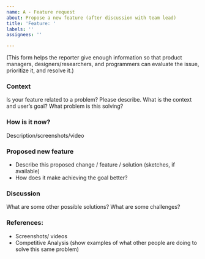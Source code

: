 ```yaml
---
name: A - Feature request
about: Propose a new feature (after discussion with team lead)
title: 'Feature: '
labels: ''
assignees: ''

---
```

(This form helps the reporter give enough information so that product managers, designers/researchers, and programmers can evaluate the issue, prioritize it, and resolve it.)


### Context
Is your feature related to a problem?  Please describe.
What is the context and user’s goal?
What problem is this solving?

### How is it now?
Description/screenshots/video
 
### Proposed new feature
- Describe this proposed change / feature / solution (sketches, if available)
- How does it make achieving the goal better?

### Discussion
What are some other possible solutions?
What are some challenges?

### References:
- Screenshots/ videos
- Competitive Analysis (show examples of what other people are doing to solve this same problem)
